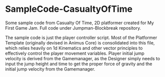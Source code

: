 # SampleCode-CasualtyOfTime
Some sample code from Casualty Of Time, 2D platformer created for My First Game Jam. Full code under Jumpman-Blockbreak repository.

The sample code is just the player controller script. Most of the Platformer Template (originally devised in Animus Core) is consolidated into this file, which relies heavily on 1d Kinematics and other vector principles to effectively control the player movement variables.
Player initial jump velocity is derived from the Gamemanager, as the Designer simply needs to input the jump height and time to get the proper force of gravity and the initial jump velocity from the Gamemanager.
